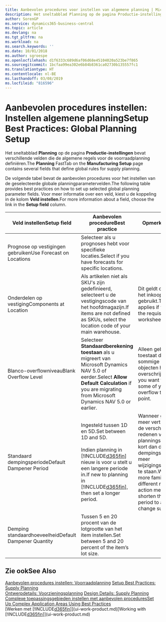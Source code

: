 ```yaml
---
title: Aanbevolen procedures voor instellen van algemene planning | Microsoft Docs
description: Het sneltabblad Planning op de pagina Productie-instellingen bevat verschillende velden die de algemene regels voor de voorraadplanning definiëren.
author: SorenGP
ms.service: dynamics365-business-central
ms.topic: article
ms.devlang: na
ms.tgt_pltfrm: na
ms.workload: na
ms.search.keywords: ''
ms.date: 10/01/2018
ms.author: sgroespe
ms.openlocfilehash: d1f6333c689d6af06d68e45104020a523be7f865
ms.sourcegitcommit: 1bcfaa99ea302e6b84b8361ca02730b135557fc1
ms.translationtype: HT
ms.contentlocale: nl-BE
ms.lasthandoff: 03/08/2019
ms.locfileid: "816596"
---
```

# <a name="setup-best-practices-global-planning-setup"></a><span data-ttu-id="64597-103">Aanbevolen procedures instellen: Instellen algemene planning</span><span class="sxs-lookup"><span data-stu-id="64597-103">Setup Best Practices: Global Planning Setup</span></span>
<span data-ttu-id="64597-104">Het sneltabblad **Planning** op de pagina **Productie-instellingen** bevat verschillende velden die de algemene regels voor de voorraadplanning definiëren.</span><span class="sxs-lookup"><span data-stu-id="64597-104">The **Planning** FastTab on the **Manufacturing Setup** page contains several fields that define global rules for supply planning.</span></span>  

 <span data-ttu-id="64597-105">De volgende tabel bevat de aanbevolen procedures voor het instellen van de geselecteerde globale planningparametervelden.</span><span class="sxs-lookup"><span data-stu-id="64597-105">The following table provides best practices on how to set up selected global planning parameter fields.</span></span> <span data-ttu-id="64597-106">Voor meer informatie over een veld, kiest u de koppeling in de kolom **Veld instellen**.</span><span class="sxs-lookup"><span data-stu-id="64597-106">For more information about a field, choose the link in the **Setup field** column.</span></span>  

|<span data-ttu-id="64597-107">Veld instellen</span><span class="sxs-lookup"><span data-stu-id="64597-107">Setup field</span></span>|<span data-ttu-id="64597-108">Aanbevolen procedure</span><span class="sxs-lookup"><span data-stu-id="64597-108">Best practice</span></span>|<span data-ttu-id="64597-109">Opmerking</span><span class="sxs-lookup"><span data-stu-id="64597-109">Comment</span></span>|  
|-----------------|-------------------|-------------|  
|<span data-ttu-id="64597-110">Prognose op vestigingen gebruiken</span><span class="sxs-lookup"><span data-stu-id="64597-110">Use Forecast on Locations</span></span>|<span data-ttu-id="64597-111">Selecteer als u prognoses hebt voor specifieke locaties.</span><span class="sxs-lookup"><span data-stu-id="64597-111">Select if you have forecasts for specific locations.</span></span>||  
|<span data-ttu-id="64597-112">Onderdelen op vestiging</span><span class="sxs-lookup"><span data-stu-id="64597-112">Components at Location</span></span>|<span data-ttu-id="64597-113">Als artikelen niet als SKU's zijn gedefinieerd, selecteert u de vestigingscode van het hoofdmagazijn.</span><span class="sxs-lookup"><span data-stu-id="64597-113">If items are not defined as SKUs, select the location code of your main warehouse.</span></span>|<span data-ttu-id="64597-114">Dit geldt ook als u alleen het inkoopvoorstel gebruikt.</span><span class="sxs-lookup"><span data-stu-id="64597-114">This also applies if you only use the requisition worksheet.</span></span>|  
|<span data-ttu-id="64597-115">Blanco-overflowniveau</span><span class="sxs-lookup"><span data-stu-id="64597-115">Blank Overflow Level</span></span>|<span data-ttu-id="64597-116">Selecteer **Standaardberekening toestaan** als u migreert van Microsoft Dynamics NAV 5.0 of eerder.</span><span class="sxs-lookup"><span data-stu-id="64597-116">Select **Allow Default Calculation** if you are migrating from Microsoft Dynamics NAV 5.0 or earlier.</span></span>|<span data-ttu-id="64597-117">Alleen gebruiken als u toestaat dat alle of sommige van uw objecten het bestelpunt overschrijden.</span><span class="sxs-lookup"><span data-stu-id="64597-117">Use only if you want to allow all or some of your items to overflow the reorder point.</span></span>|  
|<span data-ttu-id="64597-118">Standaard dempingsperiode</span><span class="sxs-lookup"><span data-stu-id="64597-118">Default Dampener Period</span></span>|<span data-ttu-id="64597-119">Ingesteld tussen 1D en 5D.</span><span class="sxs-lookup"><span data-stu-id="64597-119">Set between 1D and 5D.</span></span><br /><br /> <span data-ttu-id="64597-120">Indien planning in [!INCLUDE[d365fin](includes/d365fin_md.md)] nieuw is voor u stelt u een langere periode in.</span><span class="sxs-lookup"><span data-stu-id="64597-120">If new to planning in [!INCLUDE[d365fin](includes/d365fin_md.md)], then set a longer period.</span></span>|<span data-ttu-id="64597-121">Wanneer gebruikers meer vertrouwd zijn met de verschillende redenen voor planningsboodschappen, kort dan de dempingsperiode in om meer wijzigingssuggesties toe te staan.</span><span class="sxs-lookup"><span data-stu-id="64597-121">When users are more familiar with the different reasons for action messages, then shorten the dampener period to allow more change suggestions.</span></span>|  
|<span data-ttu-id="64597-122">Demping standaardhoeveelheid</span><span class="sxs-lookup"><span data-stu-id="64597-122">Default Dampener Quantity</span></span>|<span data-ttu-id="64597-123">Tussen 5 en 20 procent van de lotgrootte van het item instellen.</span><span class="sxs-lookup"><span data-stu-id="64597-123">Set between 5 and 20 percent of the item’s lot size.</span></span>||  

## <a name="see-also"></a><span data-ttu-id="64597-124">Zie ook</span><span class="sxs-lookup"><span data-stu-id="64597-124">See Also</span></span>  
 <span data-ttu-id="64597-125">[Aanbevolen procedures instellen: Voorraadplanning](setup-best-practices-supply-planning.md) </span><span class="sxs-lookup"><span data-stu-id="64597-125">[Setup Best Practices: Supply Planning](setup-best-practices-supply-planning.md) </span></span>  
 <span data-ttu-id="64597-126">[Ontwerpdetails: Voorzieningsplanning](design-details-supply-planning.md) </span><span class="sxs-lookup"><span data-stu-id="64597-126">[Design Details: Supply Planning](design-details-supply-planning.md) </span></span>  
 [<span data-ttu-id="64597-127">Complexe toepassingsgebieden instellen met aanbevolen procedures</span><span class="sxs-lookup"><span data-stu-id="64597-127">Set Up Complex Application Areas Using Best Practices</span></span>](set-up-complex-application-areas-using-best-practices.md)  
 <span data-ttu-id="64597-128">[Werken met [!INCLUDE[d365fin](includes/d365fin_md.md)]](ui-work-product.md)</span><span class="sxs-lookup"><span data-stu-id="64597-128">[Working with [!INCLUDE[d365fin](includes/d365fin_md.md)]](ui-work-product.md)</span></span>
